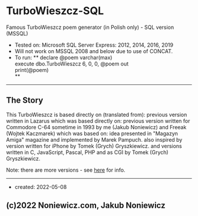 # TurboWieszcz-SQL
Famous TurboWieszcz poem generator (in Polish only) - SQL version (MSSQL)

- Tested on: Microsoft SQL Server Express: 2012, 2014, 2016, 2019
- Will not work on MSSQL 2008 and below due to use of CONCAT.
- To run:
**
  declare @poem varchar(max)<br />
  execute dbo.TurboWieszcz 6, 0, 0, @poem out<br />
  print(@poem)<br />
**

---

## The Story

This TurboWieszcz is based directly on (translated from): previous version written in Lazarus
which was based directly on: previous version written for Commodore C-64 sometime in 1993
by me (Jakub Noniewicz) and Freeak (Wojtek Kaczmarek)
which was based on:
idea presented in "Magazyn Amiga" magazine and implemented by Marek Pampuch.
also inspired by version written for iPhone by Tomek (Grych) Gryszkiewicz.
and versions written in C, JavaScript, Pascal, PHP and as CGI by Tomek (Grych) Gryszkiewicz.

Note: there are more versions - see [here](http://noniewicz.com/product.php?l=2&key=tw) for info.

---

* created: 2022-05-08


## (c)2022 Noniewicz.com, Jakub Noniewicz
